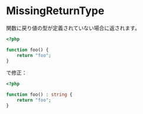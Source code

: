 # MissingReturnType

関数に戻り値の型が定義されていない場合に返されます。

```php
<?php

function foo() {
    return "foo";
}
```

で修正：

```php
<?php

function foo() : string {
    return "foo";
}
```
